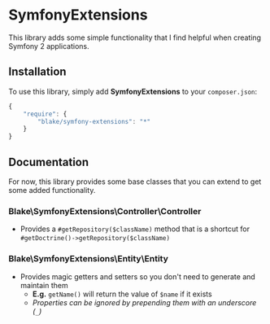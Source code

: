 SymfonyExtensions
=================

This library adds some simple functionality that I find helpful when
creating Symfony 2 applications.

Installation
------------
To use this library, simply add **SymfonyExtensions** to your `composer.json`:
```js
{
    "require": {
        "blake/symfony-extensions": "*"
    }
}
```

Documentation
-------------
For now, this library provides some base classes that you can extend to get
some added functionality.

### Blake\SymfonyExtensions\Controller\Controller
* Provides a `#getRepository($className)` method that is a shortcut for `#getDoctrine()->getRepository($className)`

### Blake\SymfonyExtensions\Entity\Entity
* Provides magic getters and setters so you don't need to generate and maintain them
     * **E.g.** `getName()` will return the value of `$name` if it exists
     * *Properties can be ignored by prepending them with an underscore (`_`)*

